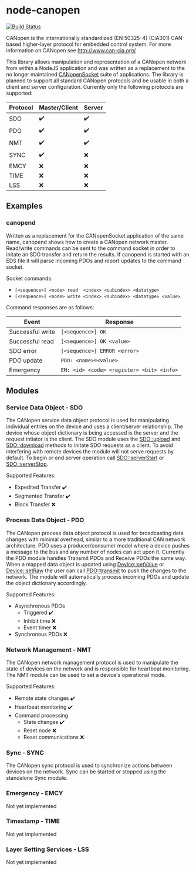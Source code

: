 # node-canopen
[![Build Status](https://travis-ci.org/DaxBot/node-canopen.svg?branch=master)](https://travis-ci.org/DaxBot/node-canopen)

CANopen is the internationally standardized (EN 50325-4) (CiA301) CAN-based higher-layer protocol for embedded control system. For more information on CANopen see http://www.can-cia.org/

This library allows manipulation and representation of a CANopen network from within a NodeJS application and was written as a replacement to the no longer maintained [CANopenSocket](https://github.com/CANopenNode/CANopenSocket) suite of applications. The library is planned to support all standard CANopen protocols and be usable in both a client and server configuration.  Currently only the following protocols are supported:

 Protocol | Master/Client | Server
 -------- | ------ | ------
 SDO | :heavy_check_mark: | :heavy_check_mark:
 PDO | :heavy_check_mark: | :heavy_check_mark:
 NMT | :heavy_check_mark: | :heavy_check_mark:
 SYNC | :heavy_check_mark: | :x:
 EMCY | :x: | :x:
 TIME | :x: | :x:
 LSS | :x: | :x:

## Examples
### canopend
Written as a replacement for the CANopenSocket application of the same name, canopend shows how to create a CANopen network master. Read/write commands can be sent to the command socket in order to initate an SDO transfer and return the results. If canopend is started with an EDS file it will parse incoming PDOs and report updates to the command socket.

Socket commands:
 - `[<sequence>] <node> read  <index> <subindex> <datatype>`
 - `[<sequence>] <node> write <index> <subindex> <datatype> <value>`

Command responses are as follows:

 Event | Response
 ----- | --------
 Successful write | `[<sequence>] OK`
 Successful read | `[<sequence>] OK <value>`
 SDO error | `[<sequence>] ERROR <error>`
 PDO update | `PDO: <name>=<value>`
 Emergency | `EM: <id> <code> <register> <bit> <info>`

## Modules
### Service Data Object - SDO
The CANopen service data object protocol is used for manipulating individual entries on the device and uses a client/server relationship.  The device whose object dictionary is being accessed is the server and the request intiator is the client. The SDO module uses the [SDO::upload](https://daxbot.github.io/node-canopen/#sdoupload) and [SDO::download](https://daxbot.github.io/node-canopen/#sdoupload) methods to initate SDO requests as a client.  To avoid interfering with remote devices the module will not serve requests by default. To begin or end server operation call [SDO::serverStart](https://daxbot.github.io/node-canopen/#sdoserverstop) or [SDO::serverStop](https://daxbot.github.io/node-canopen/#sdoserverstop).

Supported Features:
 - Expedited Transfer :heavy_check_mark:
 - Segmented Transfer :heavy_check_mark:
 - Block Transfer :x:

### Process Data Object - PDO
The CANopen process data object protocol is used for broadcasting data changes with minimal overhead, similar to a more traditional CAN network architecture. PDO uses a producer/consumer model where a device pushes a message to the bus and any number of nodes can act upon it.  Currently the PDO module handles Transmit PDOs and Receive PDOs the same way.  When a mapped data object is updated using [Device::setValue](https://daxbot.github.io/node-canopen/#devicesetvalue) or [Device::setRaw](https://daxbot.github.io/node-canopen/#devicesetraw) the user can call [PDO::transmit](https://daxbot.github.io/node-canopen/#pdotransmit) to push the changes to the network.  The module will automatically process incoming PDOs and update the object dictionary accordingly.

Supported Features:
 - Asynchronous PDOs
    - Triggered :heavy_check_mark:
    - Inhibit time :x:
    - Event timer :x:
 - Synchronous PDOs :x:

### Network Management - NMT
The CANopen network management protocol is used to manipulate the state of devices on the network and is responsible for heartbeat monitoring.  The NMT module can be used to set a device's operational mode.

Supported Features:
 - Remote state changes :heavy_check_mark:
 - Heartbeat monitoring :heavy_check_mark:
 - Command processing
    - State changes :heavy_check_mark:
    - Reset node :x:
    - Reset communications :x:

### Sync - SYNC
The CANopen sync protocol is used to synchronize actions between devices on the network.  Sync can be started or stopped using the standalone Sync module.

### Emergency - EMCY
Not yet implemented

###  Timestamp - TIME
Not yet implemented

### Layer Setting Services - LSS
Not yet implemented
